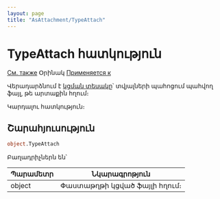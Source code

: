 ```yaml
---
layout: page
title: "AsAttachment/TypeAttach"
---
```



# TypeAttach հատկություն

[См. также](../AsAttachment.md) Օրինակ [Применяется к](../AsAttachment.md)

Վերադարձնում է [կցման տեսակը](../../Constants/const_TypeAttach.md)՝ տվյալների պահոցում պահվող ֆայլ, թե արտաքին հղում։

Կարդալու հատկություն։

## Շարահյուսություն

``` vb
object.TypeAttach
```

Բաղադրիչներն են՝

| Պարամետր | Նկարագրոթյուն |
|--|--|
| object | Փաստաթղթի կցված ֆայլի հղում։ |
